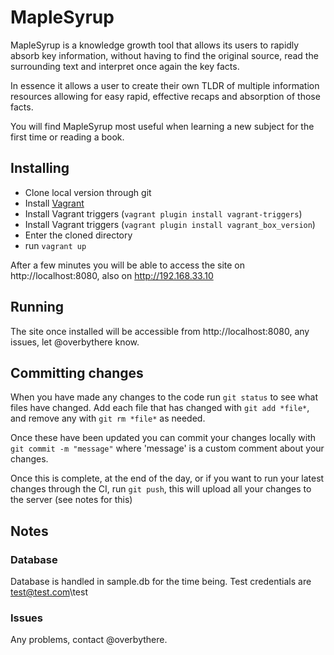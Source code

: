 # MapleSyrup

MapleSyrup is a knowledge growth tool that allows its users to rapidly absorb key information, without having to find the original source, read the surrounding text and interpret once again the key facts.

In essence it allows a user to create their own TLDR of multiple information resources allowing for easy rapid, effective recaps and absorption of those facts.

You will find MapleSyrup most useful when learning a new subject for the first time or reading a book.


## Installing
* Clone local version through git
* Install [Vagrant](http://vagrantup.com/)
* Install Vagrant triggers (`vagrant plugin install vagrant-triggers`)
* Install Vagrant triggers (`vagrant plugin install vagrant_box_version`)
* Enter the cloned directory
* run `vagrant up`

After a few minutes you will be able to access the site on http://localhost:8080, also on http://192.168.33.10

## Running
The site once installed will be accessible from http://localhost:8080, any issues, let @overbythere know.

## Committing changes
When you have made any changes to the code run `git status` to see what files have changed. Add each file that has changed with `git add *file*`, and remove any with `git rm *file*` as needed.

Once these have been updated you can commit your changes locally with `git commit -m "message"` where 'message' is a custom comment about your changes.

Once this is complete, at the end of the day, or if you want to run your latest changes through the CI, run `git push`, this will upload all your changes to the server (see notes for this)

## Notes
### Database
Database is handled in sample.db for the time being.
Test credentials are test@test.com\test

### Issues
Any problems, contact @overbythere.


